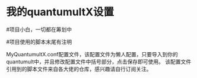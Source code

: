 # 我的quantumultX设置
#项目小白，一切都在筹划中

#项目使用的脚本末尾有注明

MyQuantumultX.conf配置文件，该配置文件为懒人配置，只要导入到你的quantumult中，并且修改配置文件中括号部分，点击保存即可使用。
该配置文件引用到的脚本文件来自各大佬的仓库，感兴趣请自行订阅关注。
